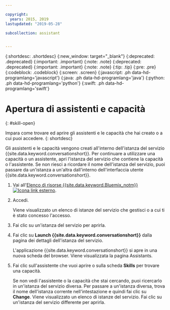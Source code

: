 ```yaml
---

copyright:
  years: 2015, 2019
lastupdated: "2019-05-28"

subcollection: assistant


---
```


{:shortdesc: .shortdesc}
{:new_window: target="_blank"}
{:deprecated: .deprecated}
{:important: .important}
{:note: .note}
{:deprecated: .deprecated}
{:important: .important}
{:note: .note}
{:tip: .tip}
{:pre: .pre}
{:codeblock: .codeblock}
{:screen: .screen}
{:javascript: .ph data-hd-programlang='javascript'}
{:java: .ph data-hd-programlang='java'}
{:python: .ph data-hd-programlang='python'}
{:swift: .ph data-hd-programlang='swift'}

# Apertura di assistenti e capacità
{: #skill-open}

Impara come trovare ed aprire gli assistenti e le capacità che hai creato o a cui puoi accedere.
{: shortdesc}

Gli assistenti e le capacità vengono creati all'interno dell'istanza del servizio {{site.data.keyword.conversationshort}}. Per continuare a utilizzare una capacità o un assistente, apri l'istanza del servizio che contiene la capacità o l'assistente. Se non riesci a ricordare il nome dell'istanza del servizio, puoi passare da un'istanza a un'altra dall'interno dell'interfaccia utente {{site.data.keyword.conversationshort}}.

1.  Vai all'[Elenco di risorse {{site.data.keyword.Bluemix_notm}} ![Icona link esterno](../../icons/launch-glyph.svg "Icona link esterno")](https://cloud.ibm.com).

1.  Accedi.

    Viene visualizzato un elenco di istanze del servizio che gestisci o a cui ti è stato concesso l'accesso.

1.  Fai clic su un'istanza del servizio per aprirla.

1.  Fai clic su **Launch {{site.data.keyword.conversationshort}}** dalla pagina dei dettagli dell'istanza del servizio.

    L'applicazione {{site.data.keyword.conversationshort}} si apre in una nuova scheda del browser. Viene visualizzata la pagina Assistants.

1.  Fai clic sull'assistente che vuoi aprire o sulla scheda **Skills** per trovare una capacità.

    Se non vedi l'assistente o la capacità che stai cercando, puoi ricercarlo in un'istanza del servizio diversa. Per passare a un'istanza diversa, trova il nome dell'istanza corrente nell'intestazione e quindi fai clic su **Change**. Viene visualizzato un elenco di istanze del servizio. Fai clic su un'istanza del servizio differente per aprirla.

